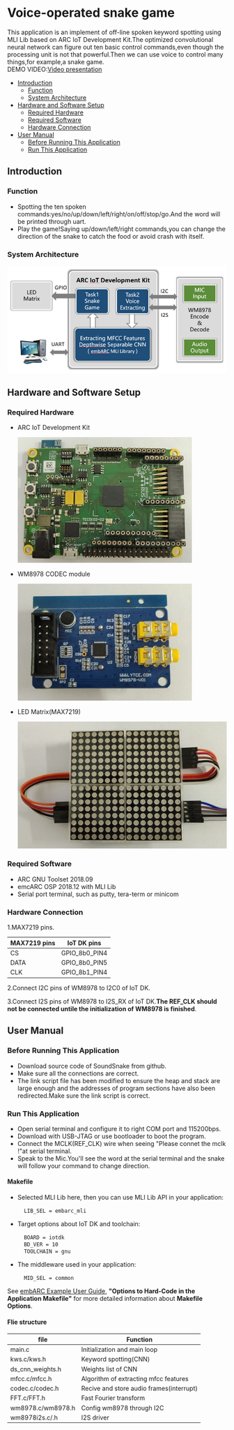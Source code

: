 # Voice-operated snake game
This application is an implement of off-line spoken keyword spotting using MLI Lib based on ARC IoT Development Kit.The optimized convolutional neural network can figure out ten basic control commands,even though the processing unit is not that powerful.Then we can use voice to control many things,for example,a snake game.  
DEMO VIDEO:[Video presentation](https://v.youku.com/v_show/id_XNDI5MDI2NjE2NA==.html?spm=a2h3j.8428770.3416059.1)

* [Introduction](#introduction)
	* [Function](#function)
	* [System Architecture](#system-architecture)
* [Hardware and Software Setup](#hardware-and-software-setup)
	* [Required Hardware](#required-hardware)
	* [Required Software](#required-software)
	* [Hardware Connection](#hardware-connection)
* [User Manual](#user-manual)
	* [Before Running This Application](#before-running-this-application)
	* [Run This Application](#run-this-application)

## Introduction

### Function

- Spotting the ten spoken commands:yes/no/up/down/left/right/on/off/stop/go.And the word will be printed through uart.
- Play the game!Saying up/down/left/right commands,you can change the direction of the snake to catch the food or avoid crash with itself.

### System Architecture

![system_architecture][0]

## Hardware and Software Setup
### Required Hardware
- ARC IoT Development Kit

	![ARC IoT Development Kit][1]

- WM8978 CODEC module

	![WM8978 CODEC module][2]

- LED Matrix(MAX7219)

	![LED Matrix][3]

### Required Software
- ARC GNU Toolset 2018.09
- emcARC OSP 2018.12 with MLI Lib
- Serial port terminal, such as putty, tera-term or minicom

### Hardware Connection
1.MAX7219 pins.

|MAX7219 pins|IoT DK pins  |
|------------|-------------|
|CS          |GPIO_8b0_PIN4|
|DATA        |GPIO_8b0_PIN5|
|CLK         |GPIO_8b1_PIN4|

2.Connect I2C pins of WM8978 to I2C0 of IoT DK.

3.Connect I2S pins of WM8978 to I2S_RX of IoT DK.**The REF_CLK should not be connected untile the initialization of WM8978 is finished**.

## User Manual

### Before Running This Application
- Download source code of SoundSnake from github.
- Make sure all the connections are correct.
- The link script file has been modified to ensure the heap and stack are large enough and the addresses of program sections have also been redirected.Make sure the link script is correct.

### Run This Application

- Open serial terminal and configure it to right COM port and 115200bps.
- Download with USB-JTAG or use bootloader to boot the program.
- Connect the MCLK(REF_CLK) wire when seeing "Please connet the mclk !"at serial terminal.
- Speak to the Mic.You'll see the word at the serial terminal and the snake will follow your command to change direction.

#### Makefile

- Selected MLI Lib here, then you can use MLI Lib API in your application:

		LIB_SEL = embarc_mli

- Target options about IoT DK and toolchain:

		BOARD = iotdk
		BD_VER = 10
		TOOLCHAIN = gnu

- The middleware used in your application:

		MID_SEL = common

See [ embARC Example User Guide][40], **"Options to Hard-Code in the Application Makefile"** for more detailed information about **Makefile Options**.

#### Flie structure

|  file               |            Function                      |
| ------------------- | -----------------------------------------|
|  main.c             |  Initialization and main loop            |
|  kws.c/kws.h        |  Keyword spotting(CNN)                   |
|  ds_cnn_weights.h   |  Weights list of CNN                     |
|  mfcc.c/mfcc.h      |  Algorithm of extracting mfcc features   |
|  codec.c/codec.h    |  Recive and store audio frames(interrupt)|        |  snake.c/snake.h    |  Snake game and LED Matrix driver        |
|  FFT.c/FFT.h        |  Fast Fourier transform                  |
|  wm8978.c/wm8978.h  |  Config wm8978 through I2C               |
|  wm8978i2s.c/.h     |  I2S driver                              |

[0]: ./images/System_Architecture.PNG           "system_architecture"
[1]: ./images/ARC_IoT_Development_Kit.jpg       "ARC IoT Development Kit"
[2]: ./images/WM8978_CODEC_module.jpg           "WM8978 CODEC module"
[3]: ./images/LED_Matrix(MAX7219).jpg           "LED Matrix"

[40]: http://embarc.org/embarc_osp/doc/embARC_Document/html/page_example.html   " embARC Example User Guide"
